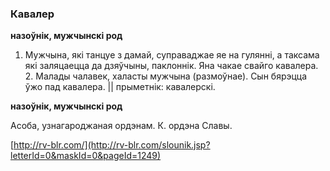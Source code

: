 ### Кавалер
**назоўнік, мужчынскі род**

1. Мужчына, які танцуе з дамай, суправаджае яе на гулянні, а таксама які заляцаецца да дзяўчыны, паклоннік. Яна чакае свайго кавалера. 2. Малады чалавек, халасты мужчына (размоўнае). Сын бярэцца ўжо пад кавалера. || прыметнік: кавалерскі.

**назоўнік, мужчынскі род**

Асоба, узнагароджаная ордэнам. К. ордэна Славы.

<a rel="author">[http://rv-blr.com/](http://rv-blr.com/slounik.jsp?letterId=0&maskId=0&pageId=1249)</a>
